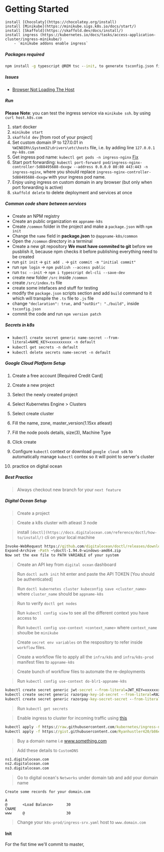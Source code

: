 # Getting Started

```
install [Chocolaty](https://chocolatey.org/install)
install [Minikube](https://minikube.sigs.k8s.io/docs/start/)
install [Skaffold](https://skaffold.dev/docs/install/)
install ingress (https://kubernetes.io/docs/tasks/access-application-cluster/ingress-minikube/)
    - `minikube addons enable ingress`
```

##### Packages required

```cmd
npm install -g typescript @REM tsc --init, to generate tsconfig.json file in your project
```

##### Issues

- [Browser Not Loading The Host](https://stackoverflow.com/a/68966125)

##### Run

**Please Note**: you can test the ingress service via `minikube ssh`. by using `curl host.k8s.com`

1.  start docker
2.  `minikube start`
3.  `skaffold dev` [from root of your project]
4.  Set custom domain IP to 127.0.01 in `%WINDIR%\System32\drivers\etc\hosts` file, i.e. by adding line `127.0.0.1 my-k8s.com`
5.  Get ingress pod name: `kubectl get pods -n ingress-nginx` [Fix](https://kubernetes.io/docs/tasks/access-application-cluster/ingress-minikube/#enable-the-ingress-controller)
6.  Start port forwarding: `kubectl port-forward pod/ingress-nginx-controller-5d88495688-dxxgw --address 0.0.0.0 80:80 443:443 -n ingress-nginx`, where you should replace `ingress-nginx-controller-5d88495688-dxxgw` with your ingress pod name.
7.  Enjoy using ingress on custom domain in any browser (but only when port forwarding is active)
8.  `skaffold delete` to delete deployment and services at once

##### Common code share between services

- Create an NPM registry
- Create an public organization ex `appname-k8s`
- Create `/common` folder in the project and make a `package.json` with `npm init`
- Change the `name` field in **package.json** to `@appname-k8s/common`
- Open the `/common` directory in a terminal
- Create a new git repository **We must have commited to git** before we pusblish it, because npm checks it before publishing everything need to be created
- run `git init` -> `git add .` -> `git commit -m "initial commit"`
- run `npm login` -> `npm publish --access public`
- run `tsc --init` -> `npm i typescript del-cli --save-dev`
- create new folder `/src` inside `/common`
- create `/src/index.ts` file
- create some intefaces and stuff for testing
- modify the `package.json` scripts section and add `build` command to it which will transpile the `.ts` file to `.js` file
- change `"declaration": true,` and `"outDir": "./build",` inside `tsconfig.json`
- commit the code and run `npm version patch`

##### Secrets in k8s

- `kubectl create secret generic name-secret --from-literal=NAME_KEY=xxxxxxxxxx -n default`
- `kubectl get secrets -n default`
- `kubectl delete secrets name-secret -n default`

##### Google Cloud Platform Setup

1.  Create a free account [Required Credit Card]
2.  Create a new project
3.  Select the newly created project
4.  Select Kubernetes Engine > Clusters
5.  Select create cluster
6.  Fill the name, zone, master_version(1.15xx atleast)
7.  Fill the node pools details, size(3), Machine Type
8.  Click create

9.  Configure `kubectl` context or download `google cloud sdk` to automatically manage `kubectl` contex so it will point to server's cluster
10. practice on digital ocean

##### Best Practice

> Always checkout new branch for your `next feature`

##### Digital Ocean Setup

> Create a project

> Create a k8s cluster with atleast 3 node

> install `[doctl](https://docs.digitalocean.com/reference/doctl/how-to/install/)` cli on your local machine

```cmd
Invoke-WebRequest https://github.com/digitalocean/doctl/releases/download/v1.94.0/doctl-1.94.0-windows-amd64.zip -OutFile ~\doctl-1.94.0-windows-amd64.zip
Expand-Archive -Path ~\doctl-1.94.0-windows-amd64.zip
Now set the exe file to PATH VARIABLE of your system
```

> Create an API key from `digital ocean` dashboard

> Run `doctl auth init` hit enter and paste the API TOKEN [You should be authenticated]

> Run `doctl kubernetes cluster kubeconfig save <cluster_name>` where `cluster_name` should be `appname-k8s`

> Run to verify `doctl get nodes`

> Run `kubectl config view` to see all the different context you have access to

> Run `kubectl config use-context <context_name>` where `context_name` shoulbe be `minikube`

> Create `secret env variables` on the respository to refer inside `workflow` files.

> Create a workflow file to apply all the `infra/k8s` and `infra/k8s-prod` manifest files to `appname-k8s`

> Create bunch of workflow files to automate the re-deployments

> Run `kubectl config use-context do-blr1-appname-k8s`

```cmd
kubectl create secret generic jwt-secret --from-literal=JWT_KEY=xxxxxxxxxx
kubectl create secret generic razorpay-key-id-secret --from-literal=RAZORPAY_KEY_ID=xxxxxxxxxx
kubectl create secret generic razorpay-key-secret-secret --from-literal=RAZORPAY_KEY_SECRET=xxxxxxxxxx
```

> Run `kubectl get secrets`

> Enable ingress to cluster for incoming traffic using [this](https://kubernetes.github.io/ingress-nginx/deploy/#digital-ocean)

```cmd
kubectl apply -f https://raw.githubusercontent.com/kubernetes/ingress-nginx/controller-v1.8.0/deploy/static/provider/do/deploy.yaml
kubectl apply -f https://gist.githubusercontent.com/Ryanhustler420/b86e46c4e7bd10f6fca04314fc85680e/raw/121fafbfda3f565c452ff7e6b9ca8c9e94a91ab9/ingress-nginx-controller-v1.8.0-digital-ocean-deploy.yaml
```

> Buy a domain name i.e www.something.com

> Add these details to `CustomDNS`

```cmd
ns1.digitalocean.com
ns2.digitalocean.com
ns3.digitalocean.com
```

> Go to digital ocean's `Networks` under domain tab and add your domain name

```
Create some records for your domain.com

A
@       <Load Balance>      30
CNAME
www     @                   30
```

> Change your `k8s-prod/ingress-srv.yaml` host to `www.domain.com`

#### Init

For the fist time we'll commit to master,
